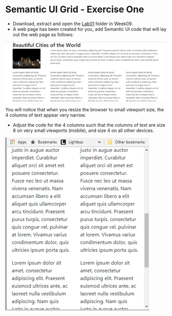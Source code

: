 
# Semantic UI Grid - Exercise One

- Download, extract and open the [Lab01](archives/lab01.rar) folder in Week09.
- A web page has been created for you, add Semantic UI code that will lay out the web page as follows:

![](img/ex1.png)

You will notice that when you resize the browser to small viewport size, the 4 columns of text appear
very narrow.

- Adjust the code for the 4 columns such that the columns of text are size 8 on very small viewports (mobile), and size 4 on all other devices.

![](img/ex2.png)
